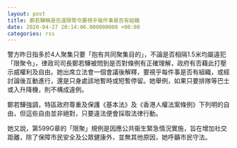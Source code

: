 ```yaml
---
layout: post
title: 鄭若驊稱是否違限聚令要視乎每件事是否有組織
date: 2020-04-27 20:14:06.000000000 +08:00
categories: rss
---
```


警方昨日指多於4人聚集只要「抱有共同聚集目的」，不論是否相隔1.5米均屬違犯「限聚令」，律政司司長鄭若驊被問到是否對條例有正確理解，政府有否藉此打壓示威權利及自由。她出席立法會一個會議後解釋，要視乎每件事是否有組織，或經討論後互動進行，還是只身處該地暫時或短暫停留。她舉例，如果只要排隊等巴士或入升降機，則不構成違例。

鄭若驊強調，特區政府尊重及保護《基本法》及《香港人權法案條例》下列明的自由，但這些自由並非絕對，只要違法便會採取法律行動。

她又說，第599G章的「限聚」規例是因應公共衞生緊急情況實施，旨在增加社交距離，除了保障市民安全及公眾健康外，並無其他原因，她呼籲市民守法。
